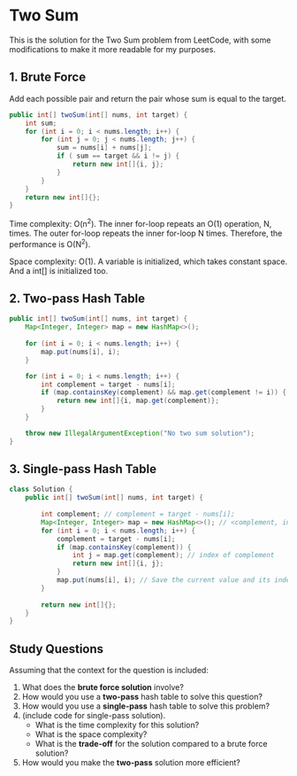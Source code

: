 # Two Sum

This is the solution for the Two Sum problem from LeetCode, with some modifications to make it more readable for my purposes. 

## 1. Brute Force

Add each possible pair and return the pair whose sum is equal to the target. 

```java
public int[] twoSum(int[] nums, int target) {
    int sum; 
    for (int i = 0; i < nums.length; i++) {
        for (int j = 0; j < nums.length; j++) {
            sum = nums[i] + nums[j]; 
            if ( sum == target && i != j) {
                return new int[]{i, j}; 
            }
        }
    }
    return new int[]{};
}
```

Time complexity: O(n<sup>2</sup>). The inner for-loop repeats an O(1) operation, N, times. The outer for-loop repeats the inner for-loop N times. Therefore, the performance is O(N<sup>2</sup>). 

Space complexity: O(1). A variable is initialized, which takes constant space. And a int[] is initialized too. 

## 2. Two-pass Hash Table

```java
public int[] twoSum(int[] nums, int target) {
    Map<Integer, Integer> map = new HashMap<>(); 
    
    for (int i = 0; i < nums.length; i++) {
        map.put(nums[i], i);
    }

    for (int i = 0; i < nums.length; i++) {
        int complement = target - nums[i]; 
        if (map.containsKey(complement) && map.get(complement != i)) {
            return new int[]{i, map.get(complement)}; 
        }    
    }

    throw new IllegalArgumentException("No two sum solution"); 
}
```

## 3. Single-pass Hash Table

```java
class Solution {
    public int[] twoSum(int[] nums, int target) {
        
        int complement; // complement = target - nums[i]; 
        Map<Integer, Integer> map = new HashMap<>(); // <complement, index of complement>
        for (int i = 0; i < nums.length; i++) {
            complement = target - nums[i]; 
            if (map.containsKey(complement)) {
                int j = map.get(complement); // index of complement
                return new int[]{i, j};  
            }
            map.put(nums[i], i); // Save the current value and its index to the hash map. 
        }
        
        return new int[]{}; 
    }
}
```

## Study Questions 

Assuming that the context for the question is included: 
1. What does the **brute force solution** involve? 
2. How would you use a **two-pass** hash table to solve this question? 
3. How would you use a **single-pass** hash table to solve this problem?
4. (include code for single-pass solution). 
    - What is the time complexity for this solution? 
    - What is the space complexity?
    - What is the **trade-off** for the solution compared to a brute force solution? 
5. How would you make the **two-pass** solution more efficient? 
